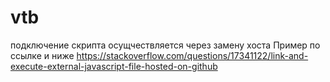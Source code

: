 # vtb
подключение скрипта осущчествляется через замену хоста
Пример по ссылке  и ниже
https://stackoverflow.com/questions/17341122/link-and-execute-external-javascript-file-hosted-on-github

<script type="text/javascript" src="https://cdn.rawgit.com/analyticsVTB/gtm/master/KN_refin.js">
                                   // https://cdn.jsdelivr.net/gh/nsdooris/weekly_report@master/test_gtm.js">
 
</script>

